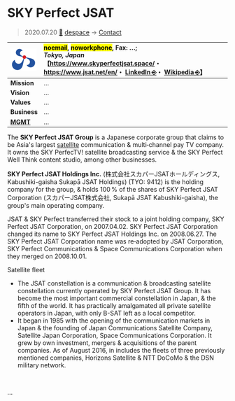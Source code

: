 # SKY Perfect JSAT
> 2020.07.20 [🚀](../../index/index.md) [despace](../index.md) → [Contact](../contact.md)

|[![](../f/contact/s/sky_perfect_jsat_logo1_thumb.webp)](../f/contact/s/sky_perfect_jsat_logo1.webp)|<mark>noemail</mark>, <mark>noworkphone</mark>, Fax: …;<br> *Tokyo, Japan*<br> 【<https://www.skyperfectjsat.space/>・ <https://www.jsat.net/en/>・ [LinkedIn ⎆](https://www.linkedin.com/company/sky-perfect-jsat-holdings-inc/about/)・ [Wikipedia ⎆](https://en.wikipedia.org/wiki/SKY_Perfect_JSAT)】|
|:-|:-|
|**Mission**|…|
|**Vision**|…|
|**Values**|…|
|**Business**|…|
|**[MGMT](../mgmt.md)**|…|

The **SKY Perfect JSAT Group** is a Japanese corporate group that claims to be Asia's largest [satellite](../sc.md) communication & multi‑channel pay TV company. It owns the SKY PerfecTV! satellite broadcasting service & the SKY Perfect Well Think content studio, among other businesses.

**SKY Perfect JSAT Holdings Inc.** (株式会社スカパーJSATホールディングス, Kabushiki-gaisha Sukapā JSAT Holdings) (TYO: 9412) is the holding company for the group, & holds 100 % of the shares of SKY Perfect JSAT Corporation (スカパーJSAT株式会社, Sukapā JSAT Kabushiki-gaisha), the group's main operating company.

JSAT & SKY Perfect transferred their stock to a joint holding company, SKY Perfect JSAT Corporation, on 2007.04.02. SKY Perfect JSAT Corporation changed its name to SKY Perfect JSAT Holdings Inc. on 2008.06.27. The SKY Perfect JSAT Corporation name was re‑adopted by JSAT Corporation, SKY Perfect Communications & Space Communications Corporation when they merged on 2008.10.01.

Satellite fleet

   - The JSAT constellation is a communication & broadcasting satellite constellation currently operated by SKY Perfect JSAT Group. It has become the most important commercial constellation in Japan, & the fifth of the world. It has practically amalgamated all private satellite operators in Japan, with only B-SAT left as a local competitor.
   - It began in 1985 with the opening of the communication markets in Japan & the founding of Japan Communications Satellite Company, Satellite Japan Corporation, Space Communications Corporation. It grew by own investment, mergers & acquisitions of the parent companies. As of August 2016, in includes the fleets of three previously mentioned companies, Horizons Satellite & NTT DoCoMo & the DSN military network.

<p style="page-break-after:always"> </p>

…
